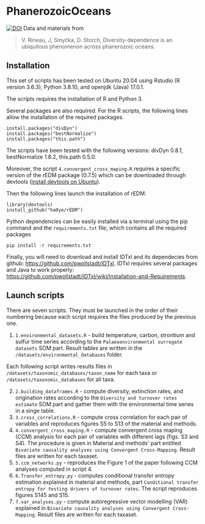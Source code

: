# PhanerozoicOceans
[![DOI](https://zenodo.org/badge/455603679.svg)](https://zenodo.org/badge/latestdoi/455603679)
Data and materials from 

> V. Rineau, J, Smyčka, D. Storch, Diversity-dependence is an ubiquitous phenomenon across phanerozoic oceans.

## Installation

This set of scripts has been tested on Ubuntu 20.04 using Rstudio (R version 3.6.3), Python 3.8.10, and openjdk (Java) 17.0.1.

The scripts requires the installation of R and Python 3.

Several packages are also required. For the R scripts, the following lines allow the installation of the required packages.
	
```
install.packages("divDyn")
install.packages("bestNormalize")
install.packages("this.path")
```

The scripts have been tested with the following versions: divDyn 0.8.1, bestNormalize 1.8.2, this.path 0.5.0.

Moreover, the script `4.convergent_cross_maping.R` requires a specific version of the rEDM package (0.7.5) which can be downloaded through devtools ([install devtools on Ubuntu](https://www.digitalocean.com/community/tutorials/how-to-install-r-packages-using-devtools-on-ubuntu-16-04)).

Then the following lines launch the installation of rEDM.

```
library(devtools)
install_github("ha0ye/rEDM")
```

Python dependencies can be easily installed via a terminal using the pip command and the `requirements.txt` file, which contains all the required packages

```
pip install -r requirements.txt
```

Finally, you will need to download and install IDTxl and its dependecies from github: https://github.com/pwollstadt/IDTxl. 
IDTxl requires several packages and Java to work properly: https://github.com/pwollstadt/IDTxl/wiki/Installation-and-Requirements.

## Launch scripts

There are seven scripts. They must be launched in the order of their numbering because each script requires the files produced by the previous one.

1. `1.environmental_datasets.R` - build temperature, carbon, strontium and sulfur time series according to the `Palaeoenvironmental surrogate datasets` SOM part. Result tables are written in the `/datasets/environmental_databases` folder.

Each following script writes results files in `/datasets/taxonomic_databases/taxon_name` for each taxa or `/datasets/taxonomic_databases` for all taxa.

2. `2.building_dataframes.R` - compute diversity, extinction rates, and origination rates according to the `Diversity and turnover rates estimate` SOM part and gather them with the environmental time series in a singe table.
3. `3.cross_correlations.R` - compute cross correlation for each pair of variables and reproduces figures S5 to S13 of the material and methods.
4. `4.convergent_cross_maping.R` - compute convergent cross maping (CCM) analysis for each pair of variables with different lags (figs. S3 and S4). The procedure is given in Material and methods' part entitled `Bivariate causality analyses using Convergent Cross-Mapping`. Result files are written for each taxaset.
5. `5.ccm_networks.py` - reproduces the Figure 1 of the paper following CCM analyses computed in script 4. 
6. `6.Transfer_entropy.py` - computes conditional transfer entropy estimation explained in material and methods, part `Conditional transfer entropy for testing drivers of turnover rates`. The script reproduces figures S145 and S15.
7. `7.var_analyses.py` - compute autoregressive vector modelling (VAR) explained in `Bivariate causality analyses using Convergent Cross-Mapping`. Result files are written for each taxaset.

